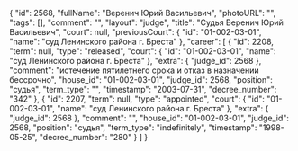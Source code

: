 {
    "id": 2568,
    "fullName": "Веренич Юрий Васильевич",
    "photoURL": "",
    "tags": [],
    "comment": "",
    "layout": "judge",
    "title": "Судья Веренич Юрий Васильевич",
    "court": null,
    "previousCourt": {
        "id": "01-002-03-01",
        "name": "суд Ленинского района г. Бреста"
    },
    "career": [
        {
            "id": 2208,
            "term": null,
            "type": "released",
            "court": {
                "id": "01-002-03-01",
                "name": "суд Ленинского района г. Бреста"
            },
            "extra": {
                "judge_id": 2568
            },
            "comment": "истечение пятилетнего срока и отказ в назначении бессрочно",
            "house_id": "01-002-03-01",
            "judge_id": 2568,
            "position": "судья",
            "term_type": "",
            "timestamp": "2003-07-31",
            "decree_number": "342"
        },
        {
            "id": 2207,
            "term": null,
            "type": "appointed",
            "court": {
                "id": "01-002-03-01",
                "name": "суд Ленинского района г. Бреста"
            },
            "extra": {
                "judge_id": 2568
            },
            "comment": "",
            "house_id": "01-002-03-01",
            "judge_id": 2568,
            "position": "судья",
            "term_type": "indefinitely",
            "timestamp": "1998-05-25",
            "decree_number": "280"
        }
    ]
}